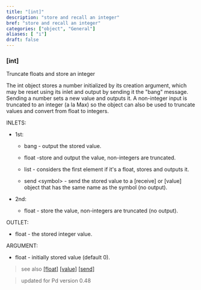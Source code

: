 ```yaml
---
title: "[int]"
description: "store and recall an integer"
bref: "store and recall an integer"
categories: ["object", "General"]
aliases: [ "i"]
draft: false
---
```


### [int] 

Truncate floats and store an integer

The int object stores a number initialized by its creation argument,  which may be reset using its inlet and output by sending it the "bang" message. Sending a number sets a new value and outputs it. A non-integer input is truncated to an integer (a la Max) so the object can also be used to truncate values and convert from float to integers.



INLETS: 

- 1st: 

  - bang - output the stored value.
  
  - float -store and output the value,  non-integers are truncated.

  - list - considers the first element if it's a float,  stores and outputs it.

  - send &lt;symbol&gt; - send the stored value to a [receive] or [value] object that has the same name as the symbol (no output).


- 2nd: 

  - float - store the value, non-integers are truncated (no output).

OUTLET:

- float - the stored integer value.

ARGUMENT:

- float - initially stored value (default 0).


 
> see also [[float]](../float) [[value]](../value) [[send]](../send-receive)

> updated for Pd version 0.48

